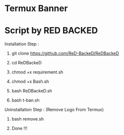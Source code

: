 # Termux Banner
# Script by RED BACKED

Installation Step :

1) git clone https://github.com/ReD-BackeD/ReDBackeD


2) cd ReDBackeD


3) chmod +x requirement.sh


4) chmod +x Bash.sh


5) bash ReDBackeD.sh


6) bash t-ban.sh



Uninstallation Step : (Remove Logo From Termux)

1) bash remove.sh

2) Done !!!
